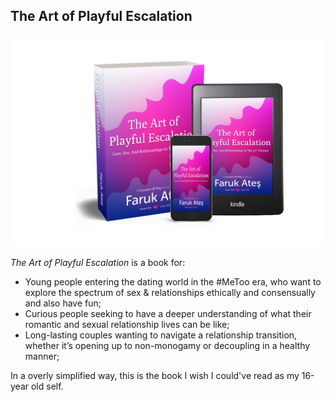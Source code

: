 ## The Art of Playful Escalation

![Book and e-book preview image](/assets/img/taope-mock-kindle.png)

<cite>The Art of Playful Escalation</cite> is a book for:

* Young people entering the dating world in the #MeToo era, who want to explore the spectrum of sex & relationships ethically and consensually and also have fun;
* Curious people seeking to have a deeper understanding of what their romantic and sexual relationship lives can be like;
* Long-lasting couples wanting to navigate a relationship transition, whether it’s opening up to non-monogamy or decoupling in a healthy manner;

In a overly simplified way, this is the book I wish I could've read as my 16-year old self.
